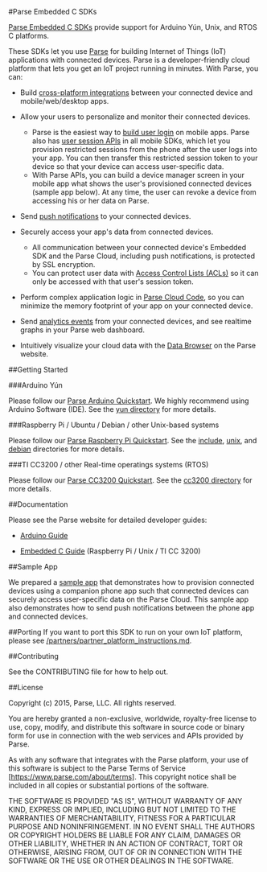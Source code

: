 #Parse Embedded C SDKs

[Parse Embedded C SDKs](https://www.parse.com/products/iot) provide support for Arduino Yún, Unix, and RTOS C platforms.

These SDKs let you use [Parse](https://www.parse.com/) for building Internet of Things (IoT) applications with connected devices.  Parse is a developer-friendly cloud platform that lets you get an IoT project running in minutes.   With Parse, you can:

* Build [cross-platform integrations](https://www.parse.com/products) between your connected device and mobile/web/desktop apps.

* Allow your users to personalize and monitor their connected devices.
    * Parse is the easiest way to [build user login](https://www.parse.com/docs/ios_guide#ui-login/iOS) on mobile apps.  Parse also has [user session APIs](https://www.parse.com/docs/ios_guide#sessions/iOS) in all mobile SDKs, which let you provision restricted sessions from the phone after the user logs into your app.  You can then transfer this restricted session token to your device so that your device can access user-specific data.
    * With Parse APIs, you can build a device manager screen in your mobile app what shows the user's provisioned connected devices (sample app below).  At any time, the user can revoke a device from accessing his or her data on Parse.

* Send [push notifications](https://www.parse.com/products/push) to your connected devices.

* Securely access your app's data from connected devices.
    * All communication between your connected device's Embedded SDK and the Parse Cloud, including push notifications, is protected by SSL encryption.
    * You can protect user data with [Access Control Lists (ACLs)](https://www.parse.com/docs/data#security-objects) so it can only be accessed with that user's session token.

* Perform complex application logic in [Parse Cloud Code](https://www.parse.com/docs/cloud_code_guide), so you can minimize the memory footprint of your app on your connected device.

* Send [analytics events](https://www.parse.com/products/analytics) from your connected devices, and see realtime graphs in your Parse web dashboard.

* Intuitively visualize your cloud data with the [Data Browser](http://blog.parse.com/2012/12/20/the-new-data-browser-2/) on the Parse website.

##Getting Started

###Arduino Yún

Please follow our [Parse Arduino Quickstart](https://www.parse.com/apps/quickstart#embedded/arduinoyun).  We highly recommend using Arduino Software (IDE).  See the [yun directory](/yun) for more details.

###Raspberry Pi / Ubuntu / Debian / other Unix-based systems

Please follow our [Parse Raspberry Pi Quickstart](https://www.parse.com/apps/quickstart#embedded/raspberrypi). See the [include](/include), [unix](/unix), and [debian](/debian) directories for more details.

###TI CC3200 / other Real-time operatings systems (RTOS)

Please follow our [Parse CC3200 Quickstart](https://www.parse.com/apps/quickstart#embedded/ticc3200). See the [cc3200 directory](/cc3200) for more details.

##Documentation

Please see the Parse website for detailed developer guides:

* [Arduino Guide](https://www.parse.com/docs/arduino_guide)

* [Embedded C Guide](https://www.parse.com/docs/embedded_c_guide) (Raspberry Pi / Unix / TI CC 3200)

##Sample App

We prepared a [sample app](https://github.com/ParsePlatform/Anydevice) that demonstrates how to provision connected devices using a companion phone app such that connected devices can securely access user-specific data on the Parse Cloud. This sample app also demonstrates how to send push notifications between the phone app and connected devices.

##Porting
If you want to port this SDK to run on your own IoT platform, please see [/partners/partner_platform_instructions.md](/partners/partner_platform_instructions.md).

##Contributing

See the CONTRIBUTING file for how to help out.

##License

Copyright (c) 2015, Parse, LLC. All rights reserved.

You are hereby granted a non-exclusive, worldwide, royalty-free license to use, copy, modify, and distribute this software in source code or binary form for use in connection with the web services and APIs provided by Parse.

As with any software that integrates with the Parse platform, your use of this software is subject to the Parse Terms of Service [https://www.parse.com/about/terms]. This copyright notice shall be included in all copies or substantial portions of the software.

THE SOFTWARE IS PROVIDED "AS IS", WITHOUT WARRANTY OF ANY KIND, EXPRESS OR IMPLIED, INCLUDING BUT NOT LIMITED TO THE WARRANTIES OF MERCHANTABILITY, FITNESS FOR A PARTICULAR PURPOSE AND NONINFRINGEMENT. IN NO EVENT SHALL THE AUTHORS OR COPYRIGHT HOLDERS BE LIABLE FOR ANY CLAIM, DAMAGES OR OTHER LIABILITY, WHETHER IN AN ACTION OF CONTRACT, TORT OR OTHERWISE, ARISING FROM, OUT OF OR IN CONNECTION WITH THE SOFTWARE OR THE USE OR OTHER DEALINGS IN THE SOFTWARE.

